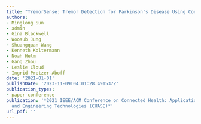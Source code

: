 ```yaml
---
title: "TremorSense: Tremor Detection for Parkinson's Disease Using Convolutional Neural Network"
authors:
- Minglong Sun
- admin
- Gina Blackwell
- Woosub Jung
- Shuangquan Wang
- Kenneth Koltermann
- Noah Helm
- Gang Zhou
- Leslie Cloud
- Ingrid Pretzer-Aboff
date: '2021-01-01'
publishDate: '2023-11-09T04:01:28.491537Z'
publication_types:
- paper-conference
publication: '*2021 IEEE/ACM Conference on Connected Health: Applications, Systems
  and Engineering Technologies (CHASE)*'
url_pdf: '' 
---
```


